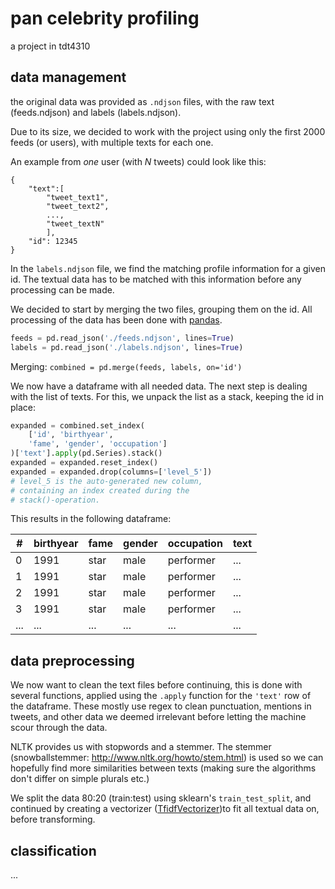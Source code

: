 # pan celebrity profiling
a project in tdt4310

## data management
the original data was provided as `.ndjson` files, with the raw text (feeds.ndjson) and labels (labels.ndjson).

Due to its size, we decided to work with the project using only the first 2000 feeds (or users), with multiple texts for each one.

An example from _one_ user (with *N* tweets) could look like this:

```
{
	"text":[
		"tweet_text1",
		"tweet_text2",
		...,
		"tweet_textN"
		], 
	"id": 12345
}
```

In the `labels.ndjson` file, we find the matching profile information for a given id. The textual data has to be matched with this information before any processing can be made.

We decided to start by merging the two files, grouping them on the id. All processing of the data has been done with [pandas](https://pandas.pydata.org/).

```python
feeds = pd.read_json('./feeds.ndjson', lines=True)
labels = pd.read_json('./labels.ndjson', lines=True)
```
Merging:
`combined = pd.merge(feeds, labels, on='id')`

We now have a dataframe with all needed data. The next step is dealing with the list of texts. For this, we unpack the list as a stack, keeping the id in place:

```python
expanded = combined.set_index(
    ['id', 'birthyear',
	'fame', 'gender', 'occupation']
)['text'].apply(pd.Series).stack()
expanded = expanded.reset_index()
expanded = expanded.drop(columns=['level_5'])
# level_5 is the auto-generated new column, 
# containing an index created during the
# stack()-operation.

```

This results in the following dataframe:

|#|birthyear|fame|gender|occupation	|text|
|---|---|---|---|---|---|
|0|1991|star|male|performer|...|
|1|1991|star|male|performer|...|
|2|1991|star|male|performer|...|
|3|1991|star|male|performer|...|
|...|...|...|...|...|...|

## data preprocessing

We now want to clean the text files before continuing, this is done with several functions, applied using the `.apply` function for the `'text'` row of the dataframe. These mostly use regex to clean punctuation, mentions in tweets, and other data we deemed irrelevant before letting the machine scour through the data.

NLTK provides us with stopwords and a stemmer. The stemmer (snowballstemmer: http://www.nltk.org/howto/stem.html) is used so we can hopefully find more similarities between texts (making sure the algorithms don't differ on simple plurals etc.)

We split the data 80:20 (train:test) using sklearn's `train_test_split`, and continued by creating a vectorizer ([TfidfVectorizer](https://scikit-learn.org/stable/modules/generated/sklearn.feature_extraction.text.TfidfVectorizer.html))to fit all textual data on, before transforming. 

## classification
...